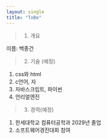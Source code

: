 ```yaml
---
layout: single
title: "ToBe"
---
```




> 1. 개요
 
이름: 백종건
 
 
> 2. 기술 (예정)

1. css와 html 
2. c언어, 자
3. 자바스크립트, 파이썬
4. 언리얼엔진


> 3. 경력(예정)

1. 한세대학교 컴퓨터공학과 2029년 졸업 
3. 소프트웨어경진대회 참여
